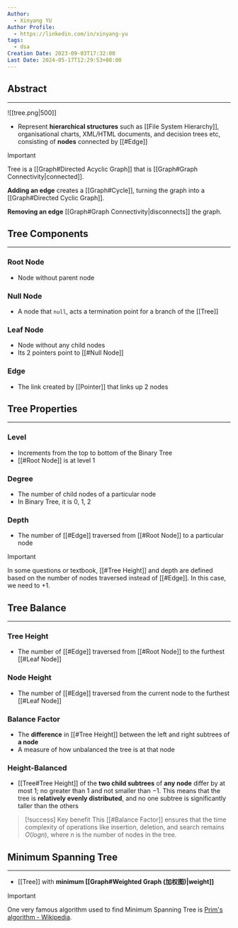 ```yaml
---
Author:
  - Xinyang YU
Author Profile:
  - https://linkedin.com/in/xinyang-yu
tags:
  - dsa
Creation Date: 2023-09-03T17:32:00
Last Date: 2024-05-17T12:29:53+08:00
---
```

## Abstract
---
![[tree.png|500]]


- Represent **hierarchical structures** such as [[File System Hierarchy]], organisational charts, XML/HTML documents, and decision trees etc, consisting of **nodes** connected by [[#Edge]]

>[!important]
> Tree is a [[Graph#Directed Acyclic Graph]] that is [[Graph#Graph Connectivity|connected]].
> 
> **Adding an edge** creates a [[Graph#Cycle]], turning the graph into a [[Graph#Directed Cyclic Graph]].
> 
> **Removing an edge** [[Graph#Graph Connectivity|disconnects]] the graph. 


## Tree Components
---
### Root Node
- Node without parent node

### Null Node
- A node that `null`, acts a termination point for a branch of the [[Tree]]
### Leaf Node
- Node without any child nodes
- Its 2 pointers point to [[#Null Node]]
### Edge
- The link created by [[Pointer]] that links up 2 nodes


## Tree Properties
---

### Level
- Increments from the top to bottom of the Binary Tree
- [[#Root Node]] is at level 1
### Degree
- The number of child nodes of a particular node
- In Binary Tree, it is 0, 1, 2

### Depth
- The number of [[#Edge]] traversed from [[#Root Node]] to a particular node

> [!important]
> In some questions or textbook, [[#Tree Height]] and depth are defined based on the number of nodes traversed instead of [[#Edge]]. In this case, we need to +1.

## Tree Balance
---
### Tree Height
- The number of [[#Edge]] traversed from [[#Root Node]] to the furthest [[#Leaf Node]]
### Node Height
- The number of [[#Edge]] traversed from the current node to the furthest [[#Leaf Node]]

### Balance Factor
- The **difference** in [[#Tree Height]] between the left and right subtrees of **a node**
- A measure of how unbalanced the tree is at that node
### Height-Balanced
- [[Tree#Tree Height]] of the **two child subtrees** of **any node** differ by at most $1$; no greater than $1$ and not smaller than $-1$. This means that the tree is **relatively evenly distributed**, and no one subtree is significantly taller than the others

>[!success] Key benefit
> This [[#Balance Factor]] ensures that the time complexity of operations like insertion, deletion, and search remains $O(log n)$, where $n$ is the number of nodes in the tree.



## Minimum Spanning Tree
---
- [[Tree]] with **minimum [[Graph#Weighted Graph (加权图)|weight]]**

>[!important]
> One very famous algorithm used to find Minimum Spanning Tree is [Prim's algorithm - Wikipedia](https://en.wikipedia.org/wiki/Prim%27s_algorithm).